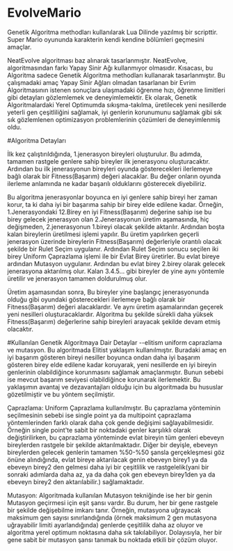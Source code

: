 # EvolveMario
Genetik Algoritma methodları kullanılarak Lua Dilinde yazılmış bir scripttir. Super Mario oyununda karakterin kendi kendine bölümleri geçmesini amaçlar. 

NeatEvolve algoritması baz alınarak tasarlanmıştır. NeatEvolve, algoritmasından farkı Yapay Sinir Ağı kullanmıyor olmasıdır. Kısacası, bu Algoritma sadece Genetik Algoritma methodları kullanarak tasarlanmıştır. Bu çalışmadaki amaç Yapay Sinir Ağları olmadan tasarlanan bir Evrim Algoritmasının istenen sonuçlara ulaşmadaki öğrenme hızı, öğrenme limitleri gibi detayları gözlemlemek ve deneyimlemektir. Ek olarak, Genetik Algoritmalardaki Yerel Optimumda sıkışma-takılma, üretilecek yeni nesillerde yeterli gen çeşitliliğini sağlamak, iyi genlerin korunumunu sağlamak gibi sık sık gözlemlenen optimizasyon problemlerinin çözümleri de deneyimlenmiş oldu.

#Algoritma Detayları

İlk kez çalıştırıldığında, 1.jenerasyon bireyleri oluşturulur. Bu adımda, tamamen rastgele genlere sahip bireyler ilk jenerasyonu oluşturacaktır.
Ardından bu ilk jenerasyonun bireyleri oyunda gösterecekleri ilerlemeye bağlı olarak bir Fitness(Başarım) değeri alacaklar. Bu değer onların oyunda ilerleme anlamında ne kadar başarılı olduklarını gösterecek diyebiliriz.

Bu algoritma jenerasyonlar boyunca en iyi genlere sahip bireyi her zaman korur, ta ki daha iyi bir başarıma sahip bir birey elde edilene kadar. Örneğin, 1.Jenerasyondaki 12.Birey en iyi Fitness(Başarım) değerine sahip ise bu birey gelecek jenerasyon olan 2.Jenerasyonun üretim aşamasında, hiç değişmeden, 2.jenerasyonun 1.bireyi olacak şekilde aktarılır. Ardından boşta kalan bireylerin üretilmesi işlemi yapılır. Bu üretim yapılırken geçerli jenerasyon üzerinde bireylerin Fitness(Başarım) değerleriyle orantılı olacak şekilde bir Rulet Seçim uygulanır. Ardından Rulet Seçim sonucu seçilen iki birey Uniform Çaprazlama işlemi ile bir Evlat Birey üretirler. Bu evlat bireye ardından Mutasyon uygulanır. Ardından bu evlat birey 2.birey olarak gelecek jenerasyona aktarılmış olur. Kalan 3.4.5... gibi bireyler de yine aynı yöntemle üretilir ve jenerasyon tamamen doldurulmuş olur.

Üretim aşamasından sonra,
Bu bireyler yine başlangıç jenerasyonunda olduğu gibi oyundaki gösterecekleri ilerlemeye bağlı olarak bir Fitness(Başarım) değeri alacaklardır. Ve aynı üretim aşamalarından geçerek yeni nesilleri oluşturacaklardır. Algoritma bu şekilde sürekli daha yüksek Fitness(Başarım) değerlerine sahip bireyleri arayacak şekilde devam etmiş olacaktır.

#Kullanılan Genetik Algoritmaya Dair Detaylar
--elitism uniform caprazlama ve mutasyon.
Bu algoritmada Elitist yaklaşım kullanılmıştır. Buradaki amaç en iyi başarım gösteren bireyi nesiller boyunca ondan daha iyi başarım gösteren birey elde edilene kadar koruyarak, yeni nesillerde en iyi bireyin genlerinin  olabildiğince korunmasını sağlamak amaçlanmıştır. Bunun sebebi ise mevcut başarım seviyesi olabildiğince korunarak ilerlemektir. Bu yaklaşımın avantaj ve dezavantajları olduğu için bu algoritmada bu hususlar gözetilmiştir ve bu yöntem seçilmiştir.

Çaprazlama: Uniform Çaprazlama kullanılmıştır. Bu çaprazlama yönteminin seçilmesinin sebebi ise single point ya da multipoint çaprazlama yöntemlerinden farklı olarak daha çok gende değişimi sağlayabilmesidir. Örneğin single point'te sabit bir noktadaki genler karşılıklı olarak değiştirilirken, bu çaprazlama yönteminde evlat bireyin tüm genleri ebeveyn bireylerden rastgele bir şekilde aktarılmaktadır. Diğer bir deyişle, ebeveyn bireylerden gelecek genlerin tamamen %50-%50 şansla gerçekleşmesi göz önüne alındığında, evlat bireye aktarılacak genin ebeveyn birey1 ya da ebeveyn birey2 den gelmesi daha iyi bir çeşitlilik ve rastgelelik(yani bir sonraki adımlarda daha az, ya da daha çok gen ebeveyn birey1den ya da ebeveyn birey2 den aktarılabilir.) sağlamaktadır.

Mutasyon: Algoritmada kullanılan Mutasyon tekniğinde ise her bir genin Mutasyon geçirmesi için eşit şansı vardır. Bu durum, her bir gene rastgele bir şekilde değişebilme imkanı tanır. Örneğin, mutasyona uğrayacak maksimum gen sayısı sınırlandığında (örnek maksimum 2 gen mutasyona uğrayabilir limiti ayarlandığında) genlerde çeşitlilik daha az oluyor ve algoritma yerel optimum noktasına daha sık takılabiliyor. Dolayısıyla, her bir gene sabit bir mutasyon şansı tanımak bu noktada etkili bir çözüm oluyor.







